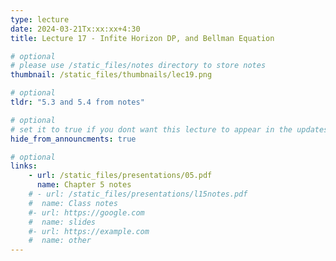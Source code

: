 ```yaml
---
type: lecture
date: 2024-03-21Tx:xx:xx+4:30
title: Lecture 17 - Infite Horizon DP, and Bellman Equation 

# optional
# please use /static_files/notes directory to store notes
thumbnail: /static_files/thumbnails/lec19.png

# optional
tldr: "5.3 and 5.4 from notes"

# optional
# set it to true if you dont want this lecture to appear in the updates section
hide_from_announcments: true

# optional
links:
    - url: /static_files/presentations/05.pdf
      name: Chapter 5 notes
    # - url: /static_files/presentations/l15notes.pdf
    #  name: Class notes
    #- url: https://google.com
    #  name: slides
    #- url: https://example.com
    #  name: other
---
```

<!-- Other additional contents using markdown -->